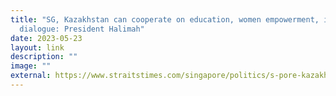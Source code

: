 ```yaml
---
title: "SG, Kazakhstan can cooperate on education, women empowerment, interfaith
  dialogue: President Halimah"
date: 2023-05-23
layout: link
description: ""
image: ""
external: https://www.straitstimes.com/singapore/politics/s-pore-kazakhstan-can-cooperate-on-education-women-empowerment-interfaith-dialogue-halimah
---
```

